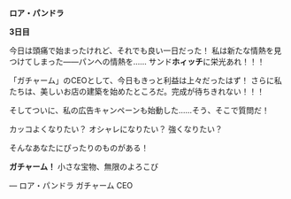 <!-- title: ロアの日記: 3日目 -->

**ロア・パンドラ**

**3日目**

今日は頭痛で始まったけれど、それでも良い一日だった！
私は新たな情熱を見つけてしまった――パンへの情熱を……
サンド**ホィッチ**に栄光あれ！！！

「ガチャーム」のCEOとして、今日もきっと利益は上々だったはず！
さらに私たちは、美しいお店の建築を始めたところだ。完成が待ちきれない！！！

そしてついに、私の広告キャンペーンも始動した……そう、そこで質問だ！

カッコよくなりたい？
オシャレになりたい？
強くなりたい？

そんなあなたにぴったりのものがある！

**ガチャーム！**
小さな宝物、無限のよろこび

― ロア・パンドラ
ガチャーム CEO
